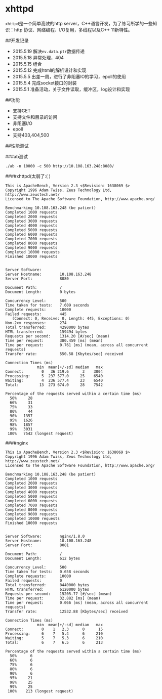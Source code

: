 # xhttpd

`xhttpd`是一个简单高效的http server，C++语言开发，为了练习所学的一些知识：http 协议、网络编程、I/O复用，多线程以及C++ 11新特性。

##开发记录

-	2015.5.19 解决`ev.data.ptr`数据传递
-	2015.5.18 异常处理，404
-	2015.5.15 组合
-	2015.5.12 完成html的解析设计和实现
-	2015.5.5 出差一周，进行了非阻塞IO的学习，epoll的使用
-	2015.5.4 完成socket接口的封装
-	2015.5.1 准备活动，关于文件读取，缓冲区，log设计和实现




##功能

-	支持GET
-	支持文件和目录的访问
-	非阻塞I/O
-	epoll
-	支持403,404,500



##性能测试

###ab测试

	./ab -n 10000 -c 500 http://10.108.163.248:8080/

####xhttpd(太弱了:( )

	This is ApacheBench, Version 2.3 <$Revision: 1638069 $>
	Copyright 1996 Adam Twiss, Zeus Technology Ltd, http://www.zeustech.net/
	Licensed to The Apache Software Foundation, http://www.apache.org/
	
	Benchmarking 10.108.163.248 (be patient)
	Completed 1000 requests
	Completed 2000 requests
	Completed 3000 requests
	Completed 4000 requests
	Completed 5000 requests
	Completed 6000 requests
	Completed 7000 requests
	Completed 8000 requests
	Completed 9000 requests
	Completed 10000 requests
	Finished 10000 requests
	
	
	Server Software:
	Server Hostname:        10.108.163.248
	Server Port:            8080
	
	Document Path:          /
	Document Length:        0 bytes
	
	Concurrency Level:      500
	Time taken for tests:   7.609 seconds
	Complete requests:      10000
	Failed requests:        445
	   (Connect: 0, Receive: 0, Length: 445, Exceptions: 0)
	Non-2xx responses:      274
	Total transferred:      4290000 bytes
	HTML transferred:       159494 bytes
	Requests per second:    1314.20 [#/sec] (mean)
	Time per request:       380.459 [ms] (mean)
	Time per request:       0.761 [ms] (mean, across all concurrent requests)
	Transfer rate:          550.58 [Kbytes/sec] received
	
	Connection Times (ms)
	              min  mean[+/-sd] median   max
	Connect:        0   36 219.6      3    3004
	Processing:     5  237 577.0     25    6540
	Waiting:        4  236 577.4     23    6540
	Total:         13  273 674.0     28    7542
	
	Percentage of the requests served within a certain time (ms)
	  50%     28
	  66%     31
	  75%     33
	  80%     44
	  90%   1357
	  95%   1626
	  98%   1857
	  99%   3031
	 100%   7542 (longest request)


####nginx

	This is ApacheBench, Version 2.3 <$Revision: 1638069 $>
	Copyright 1996 Adam Twiss, Zeus Technology Ltd, http://www.zeustech.net/
	Licensed to The Apache Software Foundation, http://www.apache.org/
	
	Benchmarking 10.108.163.248 (be patient)
	Completed 1000 requests
	Completed 2000 requests
	Completed 3000 requests
	Completed 4000 requests
	Completed 5000 requests
	Completed 6000 requests
	Completed 7000 requests
	Completed 8000 requests
	Completed 9000 requests
	Completed 10000 requests
	Finished 10000 requests
	
	
	Server Software:        nginx/1.8.0
	Server Hostname:        10.108.163.248
	Server Port:            8081
	
	Document Path:          /
	Document Length:        612 bytes
	
	Concurrency Level:      500
	Time taken for tests:   0.658 seconds
	Complete requests:      10000
	Failed requests:        0
	Total transferred:      8440000 bytes
	HTML transferred:       6120000 bytes
	Requests per second:    15205.77 [#/sec] (mean)
	Time per request:       32.882 [ms] (mean)
	Time per request:       0.066 [ms] (mean, across all concurrent requests)
	Transfer rate:          12532.88 [Kbytes/sec] received
	
	Connection Times (ms)
	              min  mean[+/-sd] median   max
	Connect:        0    1   2.3      0      15
	Processing:     6    7   5.4      6     210
	Waiting:        5    7   5.3      6     210
	Total:          6    7   6.5      6     213
	
	Percentage of the requests served within a certain time (ms)
	  50%      6
	  66%      6
	  75%      6
	  80%      6
	  90%      6
	  95%     21
	  98%     25
	  99%     25
	 100%    213 (longest request)




